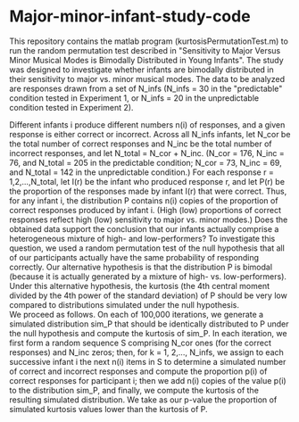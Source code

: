 # Major-minor-infant-study-code
This repository contains the matlab program (kurtosisPermutationTest.m) to run the random permutation test described in "Sensitivity to Major Versus Minor Musical Modes is Bimodally Distributed in Young Infants".  The study was designed to investigate whether infants are bimodally distributed in their sensitivity to major vs. minor musical modes.  The data to be analyzed are responses drawn from a set of N_infs (N_infs = 30 in the "predictable" condition tested in Experiment 1, or N_infs = 20 in the unpredictable condition tested in Experiment 2).  

Different infants i produce different numbers n(i) of responses, and a given response is either correct or incorrect. Across all N_infs infants, let N_cor be the total number of correct responses and N_inc be the total number of incorrect responses, and let N_total = N_cor + N_inc. (N_cor = 176, N_inc = 76, and N_total = 205 in the predictable condition; N_cor = 73, N_inc = 69, and N_total = 142 in the unpredictable condition.) For each response r = 1,2,...,N_total, let I(r) be the infant who produced response r, and let P(r) be the proportion of the responses made by infant I(r) that were correct.  Thus, for any infant i, the distribution P contains n(i) copies of the proportion of correct responses produced by infant i. (High (low) proportions of correct responses reflect high (low) sensitivity to major vs. minor modes.)  Does the obtained data support the conclusion that our infants actually comprise a heterogeneous mixture of high- and low-performers?
	To investigate this question, we used a random permutation test of the null hypothesis that all of our participants actually have the same probability of responding correctly. Our alternative hypothesis is that the distribution P is bimodal (because it is actually generated by a mixture of high- vs. low-performers). Under this alternative hypothesis, the kurtosis (the 4th central moment divided by the 4th power of the standard deviation) of P should be very low compared to distributions simulated under the null hypothesis.  
	We proceed as follows. On each of 100,000 iterations, we generate a simulated distribution sim_P that should be identically distributed to P under the null hypothesis and compute the kurtosis of sim_P. In each iteration, we first form a random sequence S comprising N_cor ones (for the correct responses) and N_inc zeros; then, for k = 1, 2,..., N_infs, we assign to each successive infant i the next n(i) items in S to determine a simulated number of correct and incorrect responses and compute the proportion p(i) of correct responses for participant i; then we add n(i) copies of the value p(i) to the distribution sim_P, and finally, we compute the kurtosis of the resulting simulated distribution. We take as our p-value the proportion of simulated kurtosis values lower than the kurtosis of P. 

